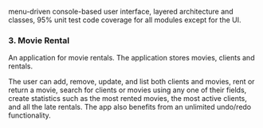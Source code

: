 menu-driven console-based user interface, layered architecture and classes, 95% unit test code coverage for all modules except for the UI.

### 3. Movie Rental
An application for movie rentals. The application stores movies, clients and rentals.

The user can add, remove, update, and list both clients and movies, rent or return a movie, search for clients or movies using any one of their fields, create  statistics such as the most rented movies, the most active clients, and all the late rentals. The app also benefits from an unlimited undo/redo functionality. 
